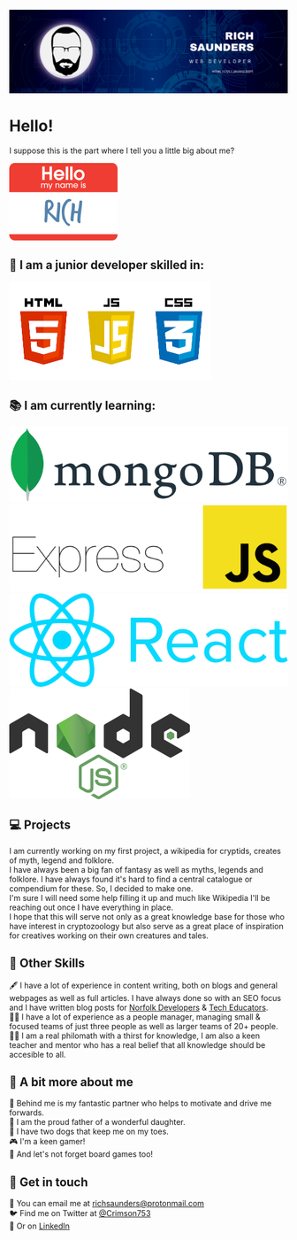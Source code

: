 ![Banner Image](Banner.png)   

# Hello!

I suppose this is the part where I tell you a little big about me?

![My Name Is](Name.png)
   
## 🔧 I am a junior developer skilled in:
![HTML, CSS, Javascript Logo's](HTML_CSS_JS.png) 
   
## 📚 I am currently learning:   
![Mongo DB](MongoDB.png)    
![Express JS](Express.png)    
![React JS](React.png)    
![Node JS](Nodejs.png)    
   
## 💻 Projects
I am currently working on my first project, a wikipedia for cryptids, creates of myth, legend and folklore.   
I have always been a big fan of fantasy as well as myths, legends and folklore. I have always found it's hard to find a central catalogue or compendium for these. So, I decided to make one.   
I'm sure I will need some help filling it up and much like Wikipedia I'll be reaching out once I have everything in place.   
I hope that this will serve not only as a great knowledge base for those who have interest in cryptozoology but also serve as a great place of inspiration for creatives working on their own creatures and tales.   

## 📖 Other Skills
🖋️ I have a lot of experience in content writing, both on blogs and general webpages as well as full articles. I have always done so with an SEO focus and I have written blog posts for [Norfolk Developers](https://www.norfolkdevelopers.com/) & [Tech Educators](https://techeducators.co.uk/).   
🧑‍💼 I have a lot of experience as a people manager, managing small & focused teams of just three people as well as larger teams of 20+ people.   
👨‍🏫 I am a real philomath with a thirst for knowledge, I am also a keen teacher and mentor who has a real belief that all knowledge should be accesible to all.   

## 🧠 A bit more about me
👩 Behind me is my fantastic partner who helps to motivate and drive me forwards.   
👧 I am the proud father of a wonderful daughter.   
🐶 I have two dogs that keep me on my toes.  
🎮 I'm a keen gamer!   
🎲 And let's not forget board games too!   

## 💬 Get in touch
📧 You can email me at richsaunders@protonmail.com   
🐦 Find me on Twitter at [@Crimson753](https://twitter.com/Crimson753)   
🤝 Or on [LinkedIn](https://www.linkedin.com/in/rich-saunders/)   



<!--
**R-Saunders/R-Saunders** is a ✨ _special_ ✨ repository because its `README.md` (this file) appears on your GitHub profile.

Here are some ideas to get you started:

- 🔭 I’m currently working on ...
- 🌱 I’m currently learning ...
- 👯 I’m looking to collaborate on ...
- 🤔 I’m looking for help with ...
- 💬 Ask me about ...
- 📫 How to reach me: ...
- 😄 Pronouns: ...
- ⚡ Fun fact: ...
-->
